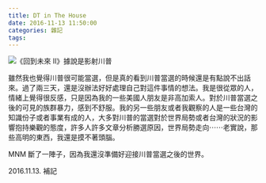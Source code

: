 ```yaml
---
title: DT in The House
date: 2016-11-13 11:50:00
categories: 雜記
tags:
---
```


![《回到未來 II》據說是影射川普](https://c8.staticflickr.com/6/5334/30948550575_b702b8320f.jpg)

雖然我也覺得川普很可能當選，但是真的看到川普當選的時候還是有點說不出話來。過了兩三天，還是沒辦法好好處理自己對這件事情的想法。我是很從眾的人，情緒上覺得很反感，只是因為我的一些美國人朋友是非高加索人。對於川普當選之後的可見的族群暴力，感到不舒服。我的另一些朋友或者我觀察的人是一些台灣的知識份子或者事業有成的人，大多對川普的當選對於世界局勢或者台灣的狀況的影響抱持樂觀的態度，許多人許多文章分析勝選原因，世界局勢走向⋯⋯老實說，那些高明的東西，我還是摸不著頭腦。

MNM 斷了一陣子，因為我還沒準備好迎接川普當選之後的世界。

2016.11.13. 補記
